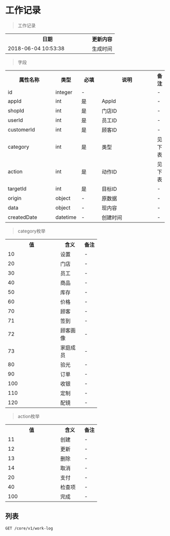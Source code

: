 # 工作记录

> 工作记录

<table>
    <tr>
        <th style="width:250px;">日期</th>
        <th>更新内容</th>
    </tr>
    <tr>
        <td>2018-06-04 10:53:38</td>
        <td>生成时间</td>
    </tr>
</table>

> 字段

<table>
    <tr>
        <th style="width:150px;">属性名称</th>
        <th style="width:60px;">类型</th>
        <th style="width:60px;">必填</th>
        <th style="width:200px;">说明</th>
        <th>备注</th>
    </tr>
    <tr>
        <td>id</td>
        <td>integer</td>
        <td>-</td>
        <td></td>
        <td>-</td>
    </tr>
    <tr>
        <td>appId</td>
        <td>int</td>
        <td>是</td>
        <td>AppId</td>
        <td>-</td>
    </tr>
    <tr>
        <td>shopId</td>
        <td>int</td>
        <td>是</td>
        <td>门店ID</td>
        <td>-</td>
    </tr>
    <tr>
        <td>userId</td>
        <td>int</td>
        <td>是</td>
        <td>员工ID</td>
        <td>-</td>
    </tr>
    <tr>
        <td>customerId</td>
        <td>int</td>
        <td>是</td>
        <td>顾客ID</td>
        <td>-</td>
    </tr>
    <tr>
        <td>category</td>
        <td>int</td>
        <td>是</td>
        <td>类型</td>
        <td>见下表</td>
    </tr>
    <tr>
        <td>action</td>
        <td>int</td>
        <td>是</td>
        <td>动作ID</td>
        <td>见下表</td>
    </tr>
    <tr>
        <td>targetId</td>
        <td>int</td>
        <td>是</td>
        <td>目标ID</td>
        <td>-</td>
    </tr>
    <tr>
        <td>origin</td>
        <td>object</td>
        <td>-</td>
        <td>原数据</td>
        <td>-</td>
    </tr> 
    <tr>
        <td>data</td>
        <td>object</td>
        <td>-</td>
        <td>现内容</td>
        <td>-</td>
    </tr>    
    <tr>
        <td>createdDate</td>
        <td>datetime</td>
        <td>-</td>
        <td>创建时间</td>
        <td>-</td>
    </tr>   
</table>

> category枚举

<table>
    <tr>
        <th style="width:150px;">值</th>
        <th style="width:60px;">含义</th>
        <th>备注</th>
    </tr>
    <tr>
        <td>10</td>
        <td>设置</td>
        <td>-</td>
    </tr>
    <tr>
        <td>20</td>
        <td>门店</td>
        <td>-</td>
    </tr>
    <tr>
        <td>30</td>
        <td>员工</td>
        <td>-</td>
    </tr>
    <tr>
        <td>40</td>
        <td>商品</td>
        <td>-</td>
    </tr>
    <tr>
        <td>50</td>
        <td>库存</td>
        <td>-</td>
    </tr>
    <tr>
        <td>60</td>
        <td>价格</td>
        <td>-</td>
    </tr>
    <tr>
        <td>70</td>
        <td>顾客</td>
        <td>-</td>
    </tr>
    <tr>
        <td>71</td>
        <td>签到</td>
        <td>-</td>
    </tr>
    <tr>
        <td>72</td>
        <td>顾客画像</td>
        <td>-</td>
    </tr>
    <tr>
        <td>73</td>
        <td>家庭成员</td>
        <td>-</td>
    </tr>
    <tr>
        <td>80</td>
        <td>验光</td>
        <td>-</td>
    </tr>
    <tr>
        <td>90</td>
        <td>订单</td>
        <td>-</td>
    </tr>
    <tr>
        <td>100</td>
        <td>收银</td>
        <td>-</td>
    </tr>
    <tr>
        <td>110</td>
        <td>定制</td>
        <td>-</td>
    </tr>
    <tr>
        <td>120</td>
        <td>配镜</td>
        <td>-</td>
    </tr>
</table>

> action枚举

<table>
    <tr>
        <th style="width:150px;">值</th>
        <th style="width:60px;">含义</th>
        <th>备注</th>
    </tr>
    <tr>
        <td>11</td>
        <td>创建</td>
        <td>-</td>
    </tr>
    <tr>
        <td>12</td>
        <td>更新</td>
        <td>-</td>
    </tr>
    <tr>
        <td>13</td>
        <td>删除</td>
        <td>-</td>
    </tr>
    <tr>
        <td>14</td>
        <td>取消</td>
        <td>-</td>
    </tr>
    <tr>
        <td>20</td>
        <td>支付</td>
        <td>-</td>
    </tr>
    <tr>
        <td>40</td>
        <td>检查项</td>
        <td>-</td>
    </tr>
    <tr>
        <td>100</td>
        <td>完成</td>
        <td>-</td>
    </tr>
</table>

## 列表

```
GET /core/v1/work-log
```
